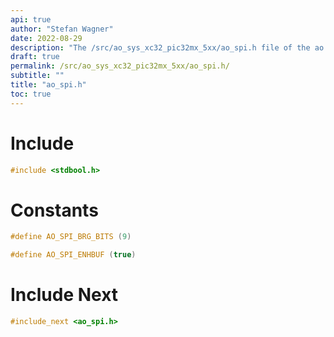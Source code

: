 ```yaml
---
api: true
author: "Stefan Wagner"
date: 2022-08-29
description: "The /src/ao_sys_xc32_pic32mx_5xx/ao_spi.h file of the ao real-time operating system."
draft: true
permalink: /src/ao_sys_xc32_pic32mx_5xx/ao_spi.h/
subtitle: ""
title: "ao_spi.h"
toc: true
---
```


# Include

```c
#include <stdbool.h>
```

# Constants

```c
#define AO_SPI_BRG_BITS (9)
```

```c
#define AO_SPI_ENHBUF (true)
```

# Include Next

```c
#include_next <ao_spi.h>
```

